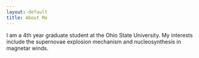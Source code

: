 ```yaml
---
layout: default
title: About Me
---
```

I am a 4th year graduate student at the Ohio State University.  My interests include the supernovae explosion mechanism and nucleosynthesis in magnetar winds.

